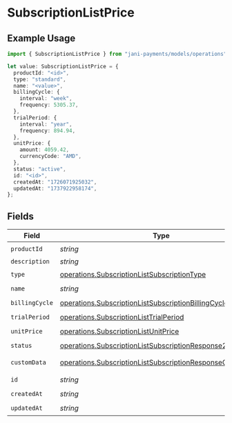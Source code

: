 # SubscriptionListPrice

## Example Usage

```typescript
import { SubscriptionListPrice } from "jani-payments/models/operations";

let value: SubscriptionListPrice = {
  productId: "<id>",
  type: "standard",
  name: "<value>",
  billingCycle: {
    interval: "week",
    frequency: 5305.37,
  },
  trialPeriod: {
    interval: "year",
    frequency: 894.94,
  },
  unitPrice: {
    amount: 4059.42,
    currencyCode: "AMD",
  },
  status: "active",
  id: "<id>",
  createdAt: "1726071925032",
  updatedAt: "1737922958174",
};
```

## Fields

| Field                                                                                                                                  | Type                                                                                                                                   | Required                                                                                                                               | Description                                                                                                                            |
| -------------------------------------------------------------------------------------------------------------------------------------- | -------------------------------------------------------------------------------------------------------------------------------------- | -------------------------------------------------------------------------------------------------------------------------------------- | -------------------------------------------------------------------------------------------------------------------------------------- |
| `productId`                                                                                                                            | *string*                                                                                                                               | :heavy_check_mark:                                                                                                                     | N/A                                                                                                                                    |
| `description`                                                                                                                          | *string*                                                                                                                               | :heavy_minus_sign:                                                                                                                     | N/A                                                                                                                                    |
| `type`                                                                                                                                 | [operations.SubscriptionListSubscriptionType](../../models/operations/subscriptionlistsubscriptiontype.md)                             | :heavy_check_mark:                                                                                                                     | N/A                                                                                                                                    |
| `name`                                                                                                                                 | *string*                                                                                                                               | :heavy_check_mark:                                                                                                                     | N/A                                                                                                                                    |
| `billingCycle`                                                                                                                         | [operations.SubscriptionListSubscriptionBillingCycle](../../models/operations/subscriptionlistsubscriptionbillingcycle.md)             | :heavy_check_mark:                                                                                                                     | N/A                                                                                                                                    |
| `trialPeriod`                                                                                                                          | [operations.SubscriptionListTrialPeriod](../../models/operations/subscriptionlisttrialperiod.md)                                       | :heavy_check_mark:                                                                                                                     | N/A                                                                                                                                    |
| `unitPrice`                                                                                                                            | [operations.SubscriptionListUnitPrice](../../models/operations/subscriptionlistunitprice.md)                                           | :heavy_check_mark:                                                                                                                     | N/A                                                                                                                                    |
| `status`                                                                                                                               | [operations.SubscriptionListSubscriptionResponse200Status](../../models/operations/subscriptionlistsubscriptionresponse200status.md)   | :heavy_check_mark:                                                                                                                     | N/A                                                                                                                                    |
| `customData`                                                                                                                           | [operations.SubscriptionListSubscriptionResponseCustomData](../../models/operations/subscriptionlistsubscriptionresponsecustomdata.md) | :heavy_minus_sign:                                                                                                                     | Any valid JSON value                                                                                                                   |
| `id`                                                                                                                                   | *string*                                                                                                                               | :heavy_check_mark:                                                                                                                     | N/A                                                                                                                                    |
| `createdAt`                                                                                                                            | *string*                                                                                                                               | :heavy_check_mark:                                                                                                                     | N/A                                                                                                                                    |
| `updatedAt`                                                                                                                            | *string*                                                                                                                               | :heavy_check_mark:                                                                                                                     | N/A                                                                                                                                    |